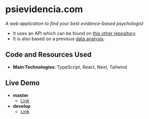 # psievidencia.com

_A web application to find your best evidence-based psychologist_

- It uses an API which can be found on <a href="https://github.com/francosbenitez/psievidencia-backend" target="_blank">this other repository</a>.
- It is also based on a previous [data analysis](https://github.com/francosbenitez/psievidencia-analysis).

## Code and Resources Used

- **Main Technologies:** TypeScript, React, Next, Tailwind

## Live Demo

- **master**
  - <a href="https://psievidencia.com" target="_blank">Link</a>
- **develop**
  - <a href="https://psievidencia-develop.vercel.app/" target="_blank">Link</a>
